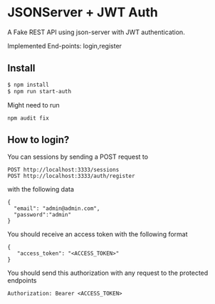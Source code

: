 # JSONServer + JWT Auth

A Fake REST API using json-server with JWT authentication.

Implemented End-points: login,register

## Install

```bash
$ npm install
$ npm run start-auth
```

Might need to run

```
npm audit fix
```

## How to login?

You can sessions by sending a POST request to

```
POST http://localhost:3333/sessions
POST http://localhost:3333/auth/register
```

with the following data

```
{
  "email": "admin@admin.com",
  "password":"admin"
}
```

You should receive an access token with the following format

```
{
   "access_token": "<ACCESS_TOKEN>"
}
```

You should send this authorization with any request to the protected endpoints

```
Authorization: Bearer <ACCESS_TOKEN>
```

